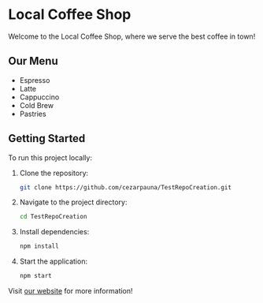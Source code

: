 # Local Coffee Shop

Welcome to the Local Coffee Shop, where we serve the best coffee in town!

## Our Menu
- Espresso
- Latte
- Cappuccino
- Cold Brew
- Pastries  

## Getting Started
To run this project locally:

1. Clone the repository:
   ```bash
   git clone https://github.com/cezarpauna/TestRepoCreation.git
   ```
2. Navigate to the project directory:
   ```bash
   cd TestRepoCreation
   ```
3. Install dependencies:
   ```bash
   npm install
   ```
4. Start the application:
   ```bash
   npm start
   ```

Visit [our website](#) for more information!